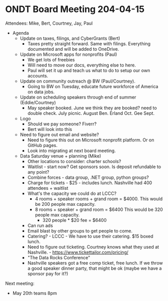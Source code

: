 # ONDT Board Meeting 204-04-15
Attendees: Mike, Bert, Courtney, Jay, Paul
  - Agenda
    - Update on taxes, filings, and CyberGrants (Bert)
      - Taxes pretty straight forward. Same with filings. Everything documented and will be added to OneDrive.
    - Update on Microsoft apps for nonprofits (Paul)
      - We get lots of freebies
      - Will need to move our docs, everything else to here.
      - Paul will set it up and teach us what to do to setup our own accounts.
    - Update on community outreach @ BW (Paul/Courtney).
      - Going to BW on Tuesday, educate future workforce of America on data jobs.
    - Update on scheduling speakers through end of summer (Eddie/Courtney)
      - May speaker booked. June we think they are booked? need to double check. July picnic. August Ben. Erland Oct. Gee Sept.
    - Logo
      - Should we pay someone? Fiverr?
      - Bert will look into this 
    - Need to figure out email and website?
      - Need to figure this out on Microsoft nonprofit platform. Or on GitHub pages.
      - Look into migrating at next board meeting. 
    - Data Saturday venue + planning (Mike)
      - Other locations to consider: charter schools?
      - Waitlist - start now? Get sponsors soon. Is deposit refundable to any point?
      - Combine forces - data group, .NET group, python groups?
      - Charge for tickets - $25 - includes lunch. Nashville had 400 attendees + waitlist
      - What's the capacity we could do at LCCC?
        - 4 rooms + speaker rooms + grand room = $4000. This would be 200 people max capacity.
        - 8 rooms + speaker + grand room = $6400 This would be 320 people max capacity.
          - 320 people * $20 fee = $6400
      - Can run ads
      - Email blast by other groups to get people to come.
      - Catering? - LCCC - We have to use their catering. $15 boxed lunch.
      - Need to figure out ticketing. Courtney knows what they used at Nashville. - https://www.tickettailor.com/pricing/
      - "The Data Rocks Conference"
      - Nashville speakers got a free comp ticket, free lunch. If we throw a good speaker dinner party, that might be ok (maybe we have a sponsor pay for it?)

Next meeting:
  - May 20th teams 8pm
 

